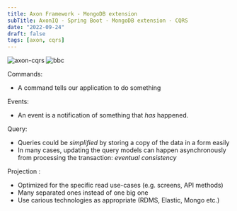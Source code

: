 ```yaml
---
title: Axon Framework - MongoDB extension
subTitle: AxonIQ - Spring Boot - MongoDB extension - CQRS  
date: "2022-09-24"
draft: false
tags: [axon, cqrs]
---
```


![axon-cqrs](/static/axon/axon-cqrs.jpg)
![bbc](/static/axon/bbc.jpg)


Commands:
* A command tells our application to do something

Events:
* An event is a notification of something that _has_ happened.

Query:
* Queries could be _simplified_ by storing a copy of the data in a form easily
* In many cases, updating the query models can happen asynchronously from processing the transaction: _eventual consistency_


Projection :
* Optimized for the specific read use-cases (e.g. screens, API methods)
* Many separated ones instead of one big one
* Use carious technologies as appropriate (RDMS, Elastic, Mongo etc.)
